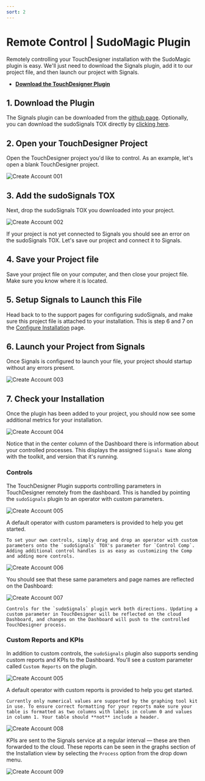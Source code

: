 ```yaml
---
sort: 2
---
```


# Remote Control | SudoMagic Plugin

Remotely controlling your TouchDesigner installation with the SudoMagic plugin is easy. We'll just need to download the Signals plugin, add it to our project file, and then launch our project with Signals.

* [**Download the TouchDesigner Plugin**](https://github.com/SudoMagicCode/sudoSignals_tdClient_releases//releases/latest/download/SudoSignals.tox)

## 1. Download the Plugin

The Signals plugin can be downloaded from the [github page](https://github.com/SudoMagicCode/sudoSignals_tdClient_releases/releases). Optionally, you can download the sudoSignals TOX directly by [clicking here](https://github.com/SudoMagicCode/sudoSignals_tdClient_releases//releases/latest/download/SudoSignals.tox).

## 2. Open your TouchDesigner Project

Open the TouchDesigner project you'd like to control. As an example, let's open a blank TouchDesigner project.

![Create Account 001](../../assets/images/td-remote-setup/remote-setup-001.png)

## 3. Add the sudoSignals TOX

Next, drop the sudoSignals TOX you downloaded into your project.

![Create Account 002](../../assets/images/td-remote-setup/remote-setup-002.png)

If your project is not yet connected to Signals you should see an error on the sudoSignals TOX. Let's save our project and connect it to Signals.

## 4. Save your Project file

Save your project file on your computer, and then close your project file. Make sure you know where it is located.

## 5. Setup Signals to Launch this File

Head back to to the support pages for configuring sudoSignals, and make sure this project file is attached to your installation. This is step 6 and 7 on the [Configure Installation](https://docs.sudosignals.com/gettingStarted/configureInstallation.html) page.

## 6. Launch your Project from Signals

Once Signals is configured to launch your file, your project should startup without any errors present.

![Create Account 003](../../assets/images/td-remote-setup/remote-setup-003.png)

## 7. Check your Installation

Once the plugin has been added to your project, you should now see some additional metrics for your installation. 

![Create Account 004](../../assets/images/td-remote-setup/remote-setup-004.png)

Notice that in the center column of the Dashboard there is information about your controlled processes. This displays the assigned `Signals Name` along with the toolkit, and version that it's running.

### Controls
The TouchDesigner Plugin supports controlling parameters in TouchDesigner remotely from the dashboard. This is handled by pointing the `sudoSignals` plugin to an operator with custom parameters. 

![Create Account 005](../../assets/images/td-remote-setup/remote-setup-005.png)

A default operator with custom parameters is provided to help you get started.

```tip
To set your own controls, simply drag and drop an operator with custom parameters onto the `sudoSignals` TOX's parameter for `Control Comp`. Adding additional control handles is as easy as customizing the Comp and adding more controls.
```

![Create Account 006](../../assets/images/td-remote-setup/remote-setup-006.png)

You should see that these same parameters and page names are reflected on the Dashboard:

![Create Account 007](../../assets/images/td-remote-setup/remote-setup-007.png)

```note
Controls for the `sudoSignals` plugin work both directions. Updating a custom parameter in TouchDesigner will be reflected on the cloud Dashboard, and changes on the Dashboard will push to the controlled TouchDesigner process. 
```

### Custom Reports and KPIs

In addition to custom controls, the `sudoSignals` plugin also supports sending custom reports and KPIs to the Dashboard. You'll see a custom parameter called `Custom Reports` on the plugin.

![Create Account 005](../../assets/images/td-remote-setup/remote-setup-005.png)

A default operator with custom reports is provided to help you get started.

```tip
Currently only numerical values are supported by the graphing tool kit in use. To ensure correct formatting for your reports make sure your table is formatted as two columns with labels in column 0 and values in column 1. Your table should **not** include a header.
```

![Create Account 008](../../assets/images/td-remote-setup/remote-setup-008.png)

KPIs are sent to the Signals service at a regular interval — these are then forwarded to the cloud. These reports can be seen in the graphs section of the Installation view by selecting the `Process` option from the drop down menu.

![Create Account 009](../../assets/images/td-remote-setup/remote-setup-009.png)

